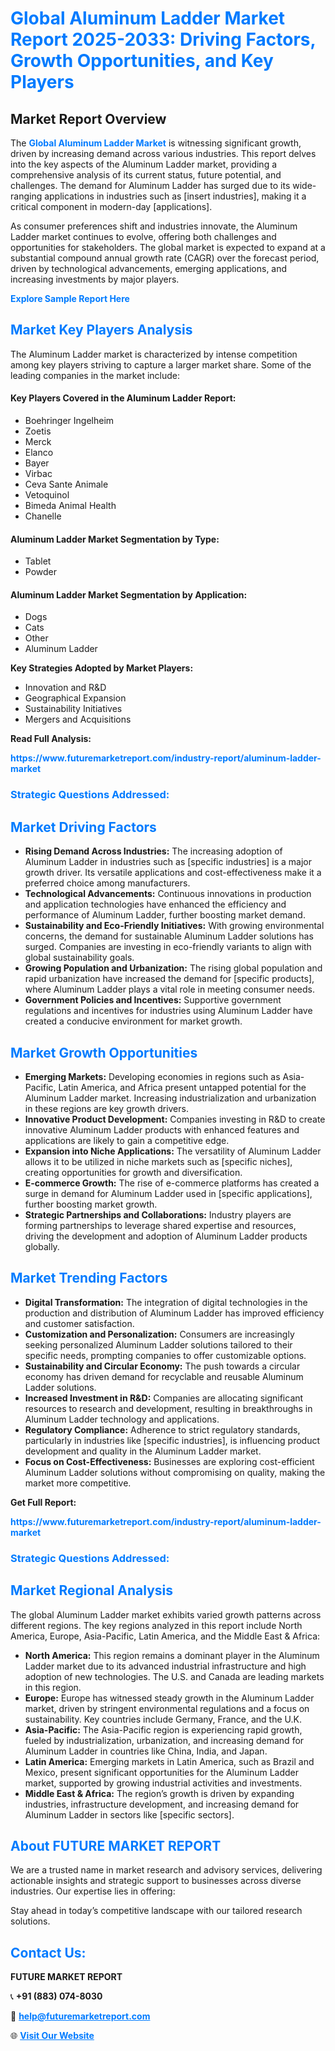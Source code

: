 <h1 style="color: #007BFF;">Global Aluminum Ladder Market Report 2025-2033: Driving Factors, Growth Opportunities, and Key Players</h1>

<section id="overview">
<h2>Market Report Overview</h2>
<p>The <a href="https://www.futuremarketreport.com/industry-report/aluminum-ladder-market" style="color: #007BFF; text-decoration: none;"><strong>Global Aluminum Ladder Market</strong></a> is witnessing significant growth, driven by increasing demand across various industries. This report delves into the key aspects of the Aluminum Ladder market, providing a comprehensive analysis of its current status, future potential, and challenges. The demand for Aluminum Ladder has surged due to its wide-ranging applications in industries such as [insert industries], making it a critical component in modern-day [applications].</p>
<p>As consumer preferences shift and industries innovate, the Aluminum Ladder market continues to evolve, offering both challenges and opportunities for stakeholders. The global market is expected to expand at a substantial compound annual growth rate (CAGR) over the forecast period, driven by technological advancements, emerging applications, and increasing investments by major players.</p>
</section>

<section id="overview">
<p><a href="https://www.futuremarketreport.com/request-sample/reportId=112443" style="color: #007BFF; text-decoration: none;"><strong>Explore Sample Report Here</strong></a></p>
</section>

<section id="key-players">
<h2 style="color: #007BFF;">Market Key Players Analysis</h2>
<p>The Aluminum Ladder market is characterized by intense competition among key players striving to capture a larger market share. Some of the leading companies in the market include:</p>
<h4>Key Players Covered in the Aluminum Ladder Report:</h4>
<ul><li>Boehringer Ingelheim</li><li>Zoetis</li><li>Merck</li><li>Elanco</li><li>Bayer</li><li>Virbac</li><li>Ceva Sante Animale</li><li>Vetoquinol</li><li>Bimeda Animal Health</li><li>Chanelle</li></ul>
<h4>Aluminum Ladder Market Segmentation by Type:</h4>
<ul><li>Tablet</li><li>Powder</li></ul>

<h4>Aluminum Ladder Market Segmentation by Application:</h4>
<ul><li>Dogs</li><li>Cats</li><li>Other</li><li>Aluminum Ladder</li></ul>
<p><strong>Key Strategies Adopted by Market Players:</strong></p>
<ul>
<li>Innovation and R&D</li>
<li>Geographical Expansion</li>
<li>Sustainability Initiatives</li>
<li>Mergers and Acquisitions</li>
</ul>
</section>

<section>
<p><strong>Read Full Analysis: </strong></p><a href="https://www.futuremarketreport.com/industry-report/aluminum-ladder-market" style="color: #007BFF; text-decoration: none;"><strong>https://www.futuremarketreport.com/industry-report/aluminum-ladder-market</strong></a>
<h3 style="color: #007BFF;">Strategic Questions Addressed:</h3>
</section>

<section id="driving-factors">
<h2 style="color: #007BFF;">Market Driving Factors</h2>
<ul>
<li><strong>Rising Demand Across Industries:</strong> The increasing adoption of Aluminum Ladder in industries such as [specific industries] is a major growth driver. Its versatile applications and cost-effectiveness make it a preferred choice among manufacturers.</li>
<li><strong>Technological Advancements:</strong> Continuous innovations in production and application technologies have enhanced the efficiency and performance of Aluminum Ladder, further boosting market demand.</li>
<li><strong>Sustainability and Eco-Friendly Initiatives:</strong> With growing environmental concerns, the demand for sustainable Aluminum Ladder solutions has surged. Companies are investing in eco-friendly variants to align with global sustainability goals.</li>
<li><strong>Growing Population and Urbanization:</strong> The rising global population and rapid urbanization have increased the demand for [specific products], where Aluminum Ladder plays a vital role in meeting consumer needs.</li>
<li><strong>Government Policies and Incentives:</strong> Supportive government regulations and incentives for industries using Aluminum Ladder have created a conducive environment for market growth.</li>
</ul>
</section>

<section id="growth-opportunities">
<h2 style="color: #007BFF;">Market Growth Opportunities</h2>
<ul>
<li><strong>Emerging Markets:</strong> Developing economies in regions such as Asia-Pacific, Latin America, and Africa present untapped potential for the Aluminum Ladder market. Increasing industrialization and urbanization in these regions are key growth drivers.</li>
<li><strong>Innovative Product Development:</strong> Companies investing in R&D to create innovative Aluminum Ladder products with enhanced features and applications are likely to gain a competitive edge.</li>
<li><strong>Expansion into Niche Applications:</strong> The versatility of Aluminum Ladder allows it to be utilized in niche markets such as [specific niches], creating opportunities for growth and diversification.</li>
<li><strong>E-commerce Growth:</strong> The rise of e-commerce platforms has created a surge in demand for Aluminum Ladder used in [specific applications], further boosting market growth.</li>
<li><strong>Strategic Partnerships and Collaborations:</strong> Industry players are forming partnerships to leverage shared expertise and resources, driving the development and adoption of Aluminum Ladder products globally.</li>
</ul>
</section>

<section id="trending-factors">
<h2 style="color: #007BFF;">Market Trending Factors</h2>
<ul>
<li><strong>Digital Transformation:</strong> The integration of digital technologies in the production and distribution of Aluminum Ladder has improved efficiency and customer satisfaction.</li>
<li><strong>Customization and Personalization:</strong> Consumers are increasingly seeking personalized Aluminum Ladder solutions tailored to their specific needs, prompting companies to offer customizable options.</li>
<li><strong>Sustainability and Circular Economy:</strong> The push towards a circular economy has driven demand for recyclable and reusable Aluminum Ladder solutions.</li>
<li><strong>Increased Investment in R&D:</strong> Companies are allocating significant resources to research and development, resulting in breakthroughs in Aluminum Ladder technology and applications.</li>
<li><strong>Regulatory Compliance:</strong> Adherence to strict regulatory standards, particularly in industries like [specific industries], is influencing product development and quality in the Aluminum Ladder market.</li>
<li><strong>Focus on Cost-Effectiveness:</strong> Businesses are exploring cost-efficient Aluminum Ladder solutions without compromising on quality, making the market more competitive.</li>
</ul>
</section>

<section>
<p><strong>Get Full Report: </strong></p><a href="https://www.futuremarketreport.com/industry-report/aluminum-ladder-market" style="color: #007BFF; text-decoration: none;"><strong>https://www.futuremarketreport.com/industry-report/aluminum-ladder-market</strong></a>
<h3 style="color: #007BFF;">Strategic Questions Addressed:</h3>
</section>


<section id="regional-analysis">
<h2 style="color: #007BFF;">Market Regional Analysis</h2>
<p>The global Aluminum Ladder market exhibits varied growth patterns across different regions. The key regions analyzed in this report include North America, Europe, Asia-Pacific, Latin America, and the Middle East & Africa:</p>
<ul>
<li><strong>North America:</strong> This region remains a dominant player in the Aluminum Ladder market due to its advanced industrial infrastructure and high adoption of new technologies. The U.S. and Canada are leading markets in this region.</li>
<li><strong>Europe:</strong> Europe has witnessed steady growth in the Aluminum Ladder market, driven by stringent environmental regulations and a focus on sustainability. Key countries include Germany, France, and the U.K.</li>
<li><strong>Asia-Pacific:</strong> The Asia-Pacific region is experiencing rapid growth, fueled by industrialization, urbanization, and increasing demand for Aluminum Ladder in countries like China, India, and Japan.</li>
<li><strong>Latin America:</strong> Emerging markets in Latin America, such as Brazil and Mexico, present significant opportunities for the Aluminum Ladder market, supported by growing industrial activities and investments.</li>
<li><strong>Middle East & Africa:</strong> The region’s growth is driven by expanding industries, infrastructure development, and increasing demand for Aluminum Ladder in sectors like [specific sectors].</li>
</ul>
</section>

<footer>
<h2 style="color: #007BFF;">About FUTURE MARKET REPORT</h2>
<p>We are a trusted name in market research and advisory services, delivering actionable insights and strategic support to businesses across diverse industries. Our expertise lies in offering:</p>

<p>Stay ahead in today’s competitive landscape with our tailored research solutions.</p>

<h2 style="color: #007BFF;">Contact Us:</h2>
<p><strong>FUTURE MARKET REPORT</strong></p>
<p>📞 <strong>+91 (883) 074-8030</strong></p>
<p>📧 <strong><a href="mailto:help@futuremarketreport.com" style="color: #007BFF;">help@futuremarketreport.com</a></strong></p>
<p>🌐 <strong><a href="https://www.futuremarketreport.com/" style="color: #007BFF;">Visit Our Website</a></strong></p>
</footer>